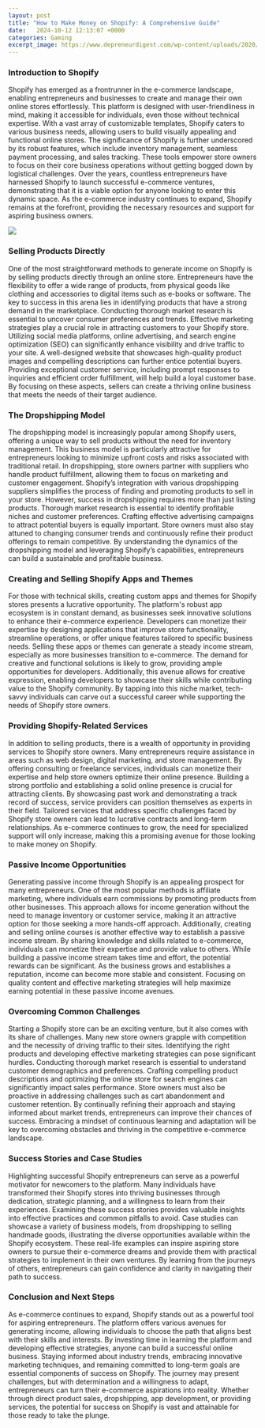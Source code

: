 ```yaml
---
layout: post
title: "How to Make Money on Shopify: A Comprehensive Guide"
date:   2024-10-12 12:13:07 +0000
categories: Gaming
excerpt_image: https://www.depreneurdigest.com/wp-content/uploads/2020/12/how-to-make-money-on-shopify.jpg
---
```


### Introduction to Shopify
Shopify has emerged as a frontrunner in the e-commerce landscape, enabling entrepreneurs and businesses to create and manage their own online stores effortlessly. This platform is designed with user-friendliness in mind, making it accessible for individuals, even those without technical expertise. With a vast array of customizable templates, Shopify caters to various business needs, allowing users to build visually appealing and functional online stores.
The significance of Shopify is further underscored by its robust features, which include inventory management, seamless payment processing, and sales tracking. These tools empower store owners to focus on their core business operations without getting bogged down by logistical challenges. Over the years, countless entrepreneurs have harnessed Shopify to launch successful e-commerce ventures, demonstrating that it is a viable option for anyone looking to enter this dynamic space. As the e-commerce industry continues to expand, Shopify remains at the forefront, providing the necessary resources and support for aspiring business owners.

![](https://www.depreneurdigest.com/wp-content/uploads/2020/12/how-to-make-money-on-shopify.jpg)
### Selling Products Directly
One of the most straightforward methods to generate income on Shopify is by selling products directly through an online store. Entrepreneurs have the flexibility to offer a wide range of products, from physical goods like clothing and accessories to digital items such as e-books or software. The key to success in this arena lies in identifying products that have a strong demand in the marketplace. Conducting thorough market research is essential to uncover consumer preferences and trends.
Effective marketing strategies play a crucial role in attracting customers to your Shopify store. Utilizing social media platforms, online advertising, and search engine optimization (SEO) can significantly enhance visibility and drive traffic to your site. A well-designed website that showcases high-quality product images and compelling descriptions can further entice potential buyers. Providing exceptional customer service, including prompt responses to inquiries and efficient order fulfillment, will help build a loyal customer base. By focusing on these aspects, sellers can create a thriving online business that meets the needs of their target audience.
### The Dropshipping Model
The dropshipping model is increasingly popular among Shopify users, offering a unique way to sell products without the need for inventory management. This business model is particularly attractive for entrepreneurs looking to minimize upfront costs and risks associated with traditional retail. In dropshipping, store owners partner with suppliers who handle product fulfillment, allowing them to focus on marketing and customer engagement.
Shopify’s integration with various dropshipping suppliers simplifies the process of finding and promoting products to sell in your store. However, success in dropshipping requires more than just listing products. Thorough market research is essential to identify profitable niches and customer preferences. Crafting effective advertising campaigns to attract potential buyers is equally important. Store owners must also stay attuned to changing consumer trends and continuously refine their product offerings to remain competitive. By understanding the dynamics of the dropshipping model and leveraging Shopify’s capabilities, entrepreneurs can build a sustainable and profitable business.
### Creating and Selling Shopify Apps and Themes
For those with technical skills, creating custom apps and themes for Shopify stores presents a lucrative opportunity. The platform's robust app ecosystem is in constant demand, as businesses seek innovative solutions to enhance their e-commerce experience. Developers can monetize their expertise by designing applications that improve store functionality, streamline operations, or offer unique features tailored to specific business needs.
Selling these apps or themes can generate a steady income stream, especially as more businesses transition to e-commerce. The demand for creative and functional solutions is likely to grow, providing ample opportunities for developers. Additionally, this avenue allows for creative expression, enabling developers to showcase their skills while contributing value to the Shopify community. By tapping into this niche market, tech-savvy individuals can carve out a successful career while supporting the needs of Shopify store owners.
### Providing Shopify-Related Services
In addition to selling products, there is a wealth of opportunity in providing services to Shopify store owners. Many entrepreneurs require assistance in areas such as web design, digital marketing, and store management. By offering consulting or freelance services, individuals can monetize their expertise and help store owners optimize their online presence.
Building a strong portfolio and establishing a solid online presence is crucial for attracting clients. By showcasing past work and demonstrating a track record of success, service providers can position themselves as experts in their field. Tailored services that address specific challenges faced by Shopify store owners can lead to lucrative contracts and long-term relationships. As e-commerce continues to grow, the need for specialized support will only increase, making this a promising avenue for those looking to make money on Shopify.
### Passive Income Opportunities
Generating passive income through Shopify is an appealing prospect for many entrepreneurs. One of the most popular methods is affiliate marketing, where individuals earn commissions by promoting products from other businesses. This approach allows for income generation without the need to manage inventory or customer service, making it an attractive option for those seeking a more hands-off approach.
Additionally, creating and selling online courses is another effective way to establish a passive income stream. By sharing knowledge and skills related to e-commerce, individuals can monetize their expertise and provide value to others. While building a passive income stream takes time and effort, the potential rewards can be significant. As the business grows and establishes a reputation, income can become more stable and consistent. Focusing on quality content and effective marketing strategies will help maximize earning potential in these passive income avenues.
### Overcoming Common Challenges
Starting a Shopify store can be an exciting venture, but it also comes with its share of challenges. Many new store owners grapple with competition and the necessity of driving traffic to their sites. Identifying the right products and developing effective marketing strategies can pose significant hurdles. Conducting thorough market research is essential to understand customer demographics and preferences.
Crafting compelling product descriptions and optimizing the online store for search engines can significantly impact sales performance. Store owners must also be proactive in addressing challenges such as cart abandonment and customer retention. By continually refining their approach and staying informed about market trends, entrepreneurs can improve their chances of success. Embracing a mindset of continuous learning and adaptation will be key to overcoming obstacles and thriving in the competitive e-commerce landscape.
### Success Stories and Case Studies
Highlighting successful Shopify entrepreneurs can serve as a powerful motivator for newcomers to the platform. Many individuals have transformed their Shopify stores into thriving businesses through dedication, strategic planning, and a willingness to learn from their experiences. Examining these success stories provides valuable insights into effective practices and common pitfalls to avoid.
Case studies can showcase a variety of business models, from dropshipping to selling handmade goods, illustrating the diverse opportunities available within the Shopify ecosystem. These real-life examples can inspire aspiring store owners to pursue their e-commerce dreams and provide them with practical strategies to implement in their own ventures. By learning from the journeys of others, entrepreneurs can gain confidence and clarity in navigating their path to success.
### Conclusion and Next Steps
As e-commerce continues to expand, Shopify stands out as a powerful tool for aspiring entrepreneurs. The platform offers various avenues for generating income, allowing individuals to choose the path that aligns best with their skills and interests. By investing time in learning the platform and developing effective strategies, anyone can build a successful online business.
Staying informed about industry trends, embracing innovative marketing techniques, and remaining committed to long-term goals are essential components of success on Shopify. The journey may present challenges, but with determination and a willingness to adapt, entrepreneurs can turn their e-commerce aspirations into reality. Whether through direct product sales, dropshipping, app development, or providing services, the potential for success on Shopify is vast and attainable for those ready to take the plunge.